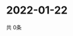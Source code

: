# 2022-01-22
  共 0条

  <!-- BEGIN -->
  <!-- 最后更新时间Sat Jan 22 2022 00:18:04 GMT+0000 (Coordinated Universal Time) -->
  
  <!-- END -->
  
  